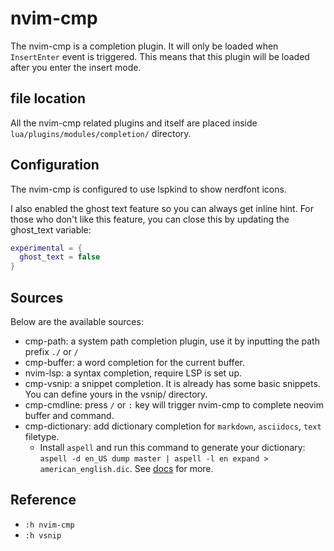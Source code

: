 # nvim-cmp

The nvim-cmp is a completion plugin.
It will only be loaded when `InsertEnter` event is triggered.
This means that this plugin will be loaded after you enter the insert mode.

## file location

All the nvim-cmp related plugins and itself are placed inside
`lua/plugins/modules/completion/` directory.

## Configuration

The nvim-cmp is configured to use lspkind to show nerdfont icons.

I also enabled the ghost text feature so you can always get inline hint.
For those who don't like this feature, you can close this by updating the
ghost_text variable:

```lua
experimental = {
  ghost_text = false
}
```

## Sources

Below are the available sources:

- cmp-path: a system path completion plugin, use it by inputting the path prefix `./` or `/`
- cmp-buffer: a word completion for the current buffer.
- nvim-lsp: a syntax completion, require LSP is set up.
- cmp-vsnip: a snippet completion. It is already has some basic snippets.
You can define yours in the vsnip/ directory.
- cmp-cmdline: press `/` or `:` key will trigger nvim-cmp to complete neovim buffer and command.
- cmp-dictionary: add dictionary completion for `markdown`, `asciidocs`, `text` filetype.
    * Install `aspell` and run this command to generate your dictionary:
    `aspell -d en_US dump master | aspell -l en expand > american_english.dic`.
    See [docs](https://github.com/uga-rosa/cmp-dictionary/blob/main/doc/cmp-dictionary.txt#L217) for more.

## Reference

- `:h nvim-cmp`
- `:h vsnip`
